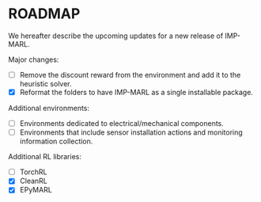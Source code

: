 # ROADMAP

We hereafter describe the upcoming updates for a new release of IMP-MARL.

Major changes:
- [ ] Remove the discount reward from the environment and add it to the heuristic solver.
- [x] Reformat the folders to have IMP-MARL as a single installable package.

Additional environments:
- [ ] Environments dedicated to electrical/mechanical components.
- [ ] Environments that include sensor installation actions and monitoring information collection.

Additional RL libraries:
- [ ] TorchRL
- [x] CleanRL
- [x] EPyMARL
